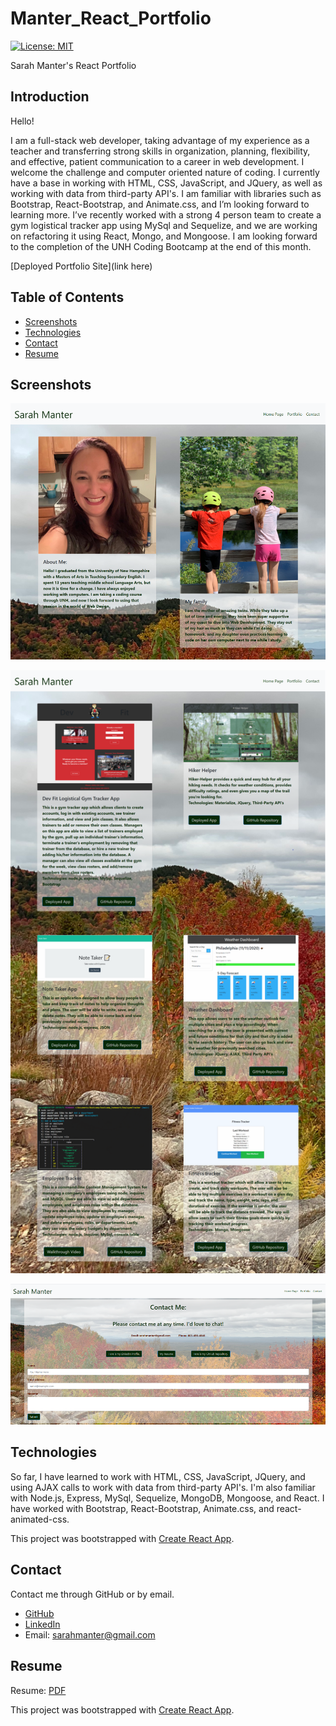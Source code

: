 # Manter_React_Portfolio

[![License: MIT](https://img.shields.io/badge/License-MIT-yellow.svg)](https://opensource.org/licenses/${data.projectLicense})

Sarah Manter's React Portfolio

## Introduction

Hello!

I am a full-stack web developer, taking advantage of my experience as a teacher and transferring strong skills in organization, planning, flexibility, and effective, patient communication to a career in web development. I welcome the challenge and computer oriented nature of coding. I currently have a base in working with HTML, CSS, JavaScript, and JQuery, as well as working with data from third-party API's. I am familiar with libraries such as Bootstrap, React-Bootstrap, and Animate.css, and I’m looking forward to learning more. I’ve recently worked with a strong 4 person team to create a gym logistical tracker app using MySql and Sequelize, and we are working on refactoring it using React, Mongo, and Mongoose. I am looking forward to the completion of the UNH Coding Bootcamp at the end of this month.

[Deployed Portfolio Site](link here)

## Table of Contents

- [Screenshots](#Screenshots)
- [Technologies](#Technologies)
- [Contact](#Contact)
- [Resume](#Resume)

## Screenshots

![HomePage](/src/Images/Screenshots/homePageScreenshot.png)

![Portfolio](/src/Images/Screenshots/portfolioPageScreenshots.png)

![Contact](/src/Images/Screenshots/contactPageScreenshot.png)

## Technologies

So far, I have learned to work with HTML, CSS, JavaScript, JQuery, and using AJAX calls to work with data from third-party API's. I'm also familiar with Node.js, Express, MySql, Sequelize, MongoDB, Mongoose, and React. I have worked with Bootstrap, React-Bootstrap, Animate.css, and react-animated-css.

This project was bootstrapped with [Create React App](https://github.com/facebook/create-react-app).

## Contact

Contact me through GitHub or by email.

- [GitHub](https://github.com/smanter82)
- [LinkedIn](https://www.linkedin.com/in/sarah-manter-40881877/)
- Email: sarahmanter@gmail.com

## Resume

Resume: [PDF](/src/Images/Sarah_Manter_Resume.pdf)

This project was bootstrapped with [Create React App](https://github.com/facebook/create-react-app).
